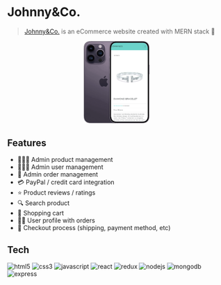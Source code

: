 # Johnny&Co.

> [Johnny&Co.](https://haxalabs.com/) is an eCommerce website created with MERN stack 💍

<p align="center"><img src="github-cover.png" width="30%"></p>

## Features

- 🧑🏻‍💼 Admin product management
- 👨‍👩‍👦 Admin user management
- 🎁 Admin order management
- 💳 PayPal / credit card integration
- ⭐️ Product reviews / ratings
- 🔍 Search product
- 🛒 Shopping cart
- 👩🏻 User profile with orders
- 🚚 Checkout process (shipping, payment method, etc)

## Tech

<p align="left">
    <img
      src="https://img.shields.io/badge/HTML5-E34F26?style=for-the-badge&logo=html5&logoColor=white"
      alt="html5"
    />
    <img
      src="https://img.shields.io/badge/CSS3-1572B6?style=for-the-badge&logo=css3&logoColor=white"
      alt="css3"
    />
    <img src="https://img.shields.io/badge/JavaScript-323330?style=for-the-badge&logo=javascript&logoColor=F7DF1E" alt="javascript">
    <img src="https://img.shields.io/badge/React-20232A?style=for-the-badge&logo=react&logoColor=61DAFB" alt="react">
    <img src="https://img.shields.io/badge/Redux-593D88?style=for-the-badge&logo=redux&logoColor=white" alt="redux">
    <img src="https://img.shields.io/badge/Node.js-339933?style=for-the-badge&logo=nodedotjs&logoColor=white" alt="nodejs">
    <img src="https://img.shields.io/badge/MongoDB-4EA94B?style=for-the-badge&logo=mongodb&logoColor=white" alt="mongodb">
        <img src="https://img.shields.io/badge/Express.js-000000?style=for-the-badge&logo=express&logoColor=white" alt="express">
</p>
